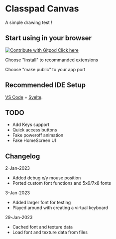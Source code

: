 # Classpad Canvas

A simple drawing test !

## Start using in your browser

<a href="https://gitpod.io/#https://github.com/ClasspadDev/CP-Canvas">
  <img
    src="https://img.shields.io/badge/Contribute%20with-Gitpod-908a85?logo=gitpod"
    alt="Contribute with Gitpod"
  />
    Click here
</a>

Choose "Install" to recommanded extensions

Choose "make public" to your app port

## Recommended IDE Setup

[VS Code](https://code.visualstudio.com/) + [Svelte](https://marketplace.visualstudio.com/items?itemName=svelte.svelte-vscode).

## TODO

- Add Keys support
- Quick access buttons
- Fake poweroff animation
- Fake HomeScreen UI

## Changelog
2-Jan-2023
 - Added debug x/y mouse position
 - Ported custom font functions and 5x6/7x8 fonts

3-Jan-2023
 - Added larger font for testing
 - Played around with creating a virtual keyboard

29-Jan-2023
 - Cached font and texture data
 - Load font and texture data from files
 